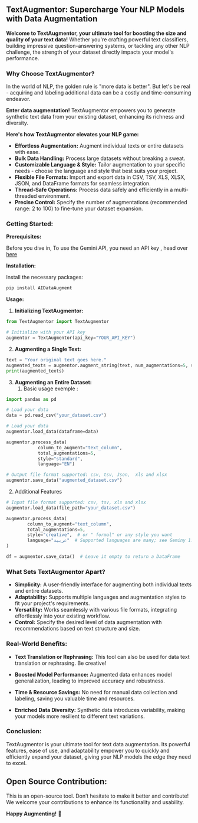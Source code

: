 ## TextAugmentor: Supercharge Your NLP Models with Data Augmentation

**Welcome to TextAugmentor, your ultimate tool for boosting the size and quality of your text data!** Whether you're crafting powerful text classifiers, building impressive question-answering systems, or tackling any other NLP challenge, the strength of your dataset directly impacts your model's performance.

### Why Choose TextAugmentor?

In the world of NLP, the golden rule is "more data is better". But let's be real - acquiring and labeling additional data can be a costly and time-consuming endeavor. 

**Enter data augmentation!** TextAugmentor empowers you to generate synthetic text data from your existing dataset, enhancing its richness and diversity.  

**Here's how TextAugmentor elevates your NLP game:**

* **Effortless Augmentation:** Augment individual texts or entire datasets with ease.
* **Bulk Data Handling:** Process large datasets without breaking a sweat.
* **Customizable Language & Style:** Tailor augmentation to your specific needs - choose the language and style that best suits your project.
* **Flexible File Formats:** Import and export data in CSV, TSV, XLS, XLSX, JSON, and DataFrame formats for seamless integration.
* **Thread-Safe Operations:** Process data safely and efficiently in a multi-threaded environment.
* **Precise Control:** Specify the number of augmentations (recommended range: 2 to 100) to fine-tune your dataset expansion.

### Getting Started:  

**Prerequisites:** 

Before you dive in, To use the Gemini API, you need an API key , head over [here](https://ai.google.dev/gemini-api/docs/api-key?hl=fr) 

**Installation:**

Install the necessary packages:

```bash
pip install AIDataAugment
```

**Usage:**

1. **Initializing TextAugmentor:**

```python
from TextAugmentor import TextAugmentor

# Initialize with your API key
augmentor = TextAugmentor(api_key="YOUR_API_KEY")
```

2. **Augmenting a Single Text:**

```python
text = "Your original text goes here."
augmented_texts = augmentor.augment_string(text, num_augmentations=5, style="standard", language="EN")
print(augmented_texts)
```

3. **Augmenting an Entire Dataset:**
    1. Basic usage exemple :

```python
import pandas as pd

# Load your data
data = pd.read_csv("your_dataset.csv")

# Load your data 
augmentor.load_data(dataframe=data)

augmentor.process_data(
            column_to_augment="text_column", 
            total_augmentations=5,
            style="standard",
            language="EN")

# Output file format supported: csv, tsv, Json,  xls and xlsx
augmentor.save_data("augmented_dataset.csv")
```

2. Additional Features
```python
# Input file format supported: csv, tsv, xls and xlsx
augmentor.load_data(file_path="your_dataset.csv") 

augmentor.process_data(
        column_to_augment="text_column", 
        total_augmentations=5,
        style="creative",  # or " formal" or any style you want
        language="عربية"  # Supported languages are many; see Geminy 1.5 Flash documentation
)

df = augmentor.save_data()  # Leave it empty to return a DataFrame

```

### What Sets TextAugmentor Apart?

* **Simplicity:**  A user-friendly interface for augmenting both individual texts and entire datasets.
* **Adaptability:** Supports multiple languages and augmentation styles to fit your project's requirements.
* **Versatility:** Works seamlessly with various file formats, integrating effortlessly into your existing workflow.
* **Control:**  Specify the desired level of data augmentation with recommendations based on text structure and size.

### Real-World Benefits:

* **Text Translation or Rephrasing:** This tool can also be used for data text translation or rephrasing. Be creative!

* **Boosted Model Performance:** Augmented data enhances model generalization, leading to improved accuracy and robustness.
* **Time & Resource Savings:** No need for manual data collection and labeling, saving you valuable time and resources.
* **Enriched Data Diversity:** Synthetic data introduces variability, making your models more resilient to different text variations.

### Conclusion:

TextAugmentor is your ultimate tool for text data augmentation.  Its powerful features, ease of use, and adaptability empower you to quickly and efficiently expand your dataset, giving your NLP models the edge they need to excel.
## Open Source Contribution:
This is an open-source tool. Don’t hesitate to make it better and contribute! We welcome your contributions to enhance its functionality and usability.



**Happy Augmenting!** 🚀 


